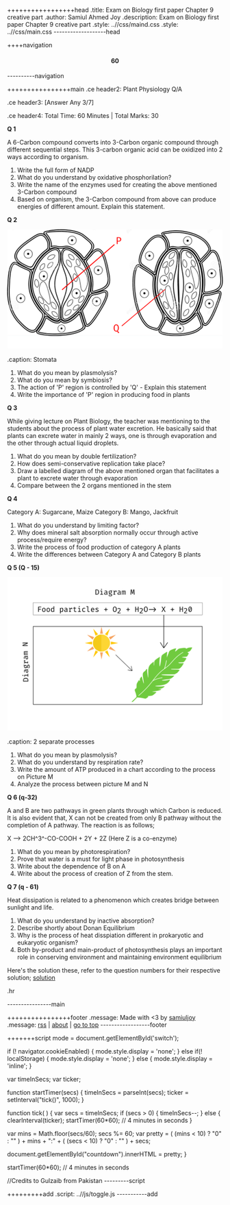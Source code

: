 +++++++++++++++++head
.title: Exam on Biology first paper Chapter 9 creative part
.author: Samiul Ahmed Joy
.description: Exam on Biology first paper Chapter 9 creative part
.style: ..//css/maind.css
.style: ..//css/main.css
-------------------head

++++navigation
	<center><h4><span id="countdown" class="inner-switch">60</span></h4></center>
----------navigation

++++++++++++++++main
.ce header2: Plant Physiology Q/A

.ce header3: [Answer Any 3/7]

.ce header4: Total Time: 60 Minutes | Total Marks: 30

 **Q 1**

A 6-Carbon compound converts into 3-Carbon organic compound through different sequential steps. This 3-carbon organic acid can be oxidized into 2 ways according to organism.

1. Write the full form of NADP
2. What do you understand by oxidative phosphorilation?
3. Write the name of the enzymes used for creating the above mentioned 3-Carbon compound
4. Based on organism, the 3-Carbon compound from above can produce energies of different amount. Explain this statement.

 **Q 2**

![Stomata](../assets/stomata.png)

.caption: Stomata

1. What do you mean by plasmolysis?
2. What do you mean by symbiosis?
3. The action of 'P' region is controlled by 'Q' - Explain this statement
4. Write the importance of 'P' region in producing food in plants

 **Q 3**

While giving lecture on Plant Biology, the teacher was mentioning to the students about the process of plant water excretion. He basically said that plants can excrete water in mainly 2 ways, one is through evaporation and the other through actual liquid droplets.

1. What do you mean by double fertilization?
2. How does semi-conservative replication take place?
3. Draw a labelled diagram of the above mentioned organ that facilitates a plant to excrete water through evaporation
4. Compare between the 2 organs mentioned in the stem

 **Q 4**

Category A: Sugarcane, Maize
Category B: Mango, Jackfruit

1. What do you understand by limiting factor?
2. Why does mineral salt absorption normally occur through active process/require energy?
3. Write the process of food production of category A plants
4. Write the differences between Category A and Category B plants


 **Q 5 (Q - 15)**

![Diagram](../assets/MandN.png)

.caption: 2 separate processes

1. What do you mean by plasmolysis?
2. What do you understand by respiration rate?
3. Write the amount of ATP produced in a chart according to the process on Picture M
4. Analyze the process between picture M and N


 **Q 6 (q-32)**

A and B are two pathways in green plants through which Carbon is reduced. It is also evident that, X can not be created from only B pathway without the completion of A pathway. The reaction is as follows;

 X --> 2CH^3^-CO-COOH + 2Y + 2Z (Here Z is a co-enzyme)

1. What do you mean by photorespiration?
2. Prove that water is a must for light phase in photosynthesis
3. Write about the dependence of B on A
4. Write about the process of creation of Z from the stem.


**Q 7 (q - 61)**

Heat dissipation is related to a phenomenon which creates bridge between sunlight and life.

1. What do you understand by inactive absorption?
2. Describe shortly about Donan Equilibrium
3. Why is the process of heat disspiation different in prokaryotic and eukaryotic organism?
4. Both by-product and main-product of photosynthesis plays an important role in conserving environment and maintaining environment equilibrium


Here's the solution these, refer to the question numbers for their respective solution; [solution](https://drive.usercontent.google.com/download?id=1K0Xuqb51xA7IxbU-qGjM9wIXoL_YctNF&export=download)

.hr

----------------main

++++++++++++++++footer
.message: Made with <3 by [samiuljoy](https://github.com/samiuljoy)
.message: [rss](/rss.xml) | [about](/about.html) | [go to top](#)
------------------footer


+++++++script
mode = document.getElementById('switch');

if (! navigator.cookieEnabled) {
	mode.style.display = 'none';
}
else if(! localStorage) {
	mode.style.display = 'none';
}
else {
	mode.style.display = 'inline';
}

var timeInSecs;
var ticker;

function startTimer(secs) {
	timeInSecs = parseInt(secs);
	ticker = setInterval("tick()", 1000); 
}

function tick( ) {
	var secs = timeInSecs;
	if (secs > 0) {
	timeInSecs--; 
}
else {
	clearInterval(ticker);
	startTimer(60*60); // 4 minutes in seconds
}

var mins = Math.floor(secs/60);
secs %= 60;
var pretty = ( (mins < 10) ? "0" : "" ) + mins + ":" + ( (secs < 10) ? "0" : "" ) + secs;

document.getElementById("countdown").innerHTML = pretty;
}

startTimer(60*60); // 4 minutes in seconds

//Credits to Gulzaib from Pakistan
---------script

+++++++++add
.script: ..//js/toggle.js
-----------add
